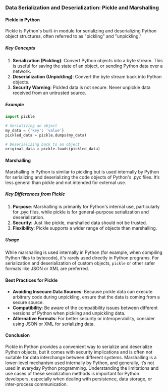 ### Data Serialization and Deserialization: Pickle and Marshalling

#### Pickle in Python

Pickle is Python's built-in module for serializing and deserializing Python object structures, often referred to as "pickling" and "unpickling."

##### Key Concepts

1. **Serialization (Pickling)**: Convert Python objects into a byte stream. This is useful for saving the state of an object, or sending Python data over a network.
2. **Deserialization (Unpickling)**: Convert the byte stream back into Python objects.
3. **Security Warning**: Pickled data is not secure. Never unpickle data received from an untrusted source.

##### Example

```python
import pickle

# Serializing an object
my_data = {'key': 'value'}
pickled_data = pickle.dumps(my_data)

# Deserializing back to an object
original_data = pickle.loads(pickled_data)
```

#### Marshalling

Marshalling in Python is similar to pickling but is used internally by Python for serializing and deserializing the code objects of Python's .pyc files. It’s less general than pickle and not intended for external use.

##### Key Differences from Pickle

1. **Purpose**: Marshalling is primarily for Python's internal use, particularly for .pyc files, while pickle is for general-purpose serialization and deserialization.
2. **Security**: Just like pickle, marshalled data should not be trusted.
3. **Flexibility**: Pickle supports a wider range of objects than marshalling.

##### Usage

While marshalling is used internally in Python (for example, when compiling Python files to bytecode), it's rarely used directly in Python programs. For serialization and deserialization of custom objects, `pickle` or other safer formats like JSON or XML are preferred.

#### Best Practices for Pickle

- **Avoiding Insecure Data Sources**: Because pickle data can execute arbitrary code during unpickling, ensure that the data is coming from a secure source.
- **Compatibility**: Be aware of the compatibility issues between different versions of Python when pickling and unpickling data.
- **Alternative Formats**: For better security or interoperability, consider using JSON or XML for serializing data.

#### Conclusion

Pickle in Python provides a convenient way to serialize and deserialize Python objects, but it comes with security implications and is often not suitable for data interchange between different systems. Marshalling is a lower-level mechanism used internally by Python, and generally, it’s not used in everyday Python programming. Understanding the limitations and use cases of these serialization methods is important for Python developers, especially when dealing with persistence, data storage, or inter-process communication.